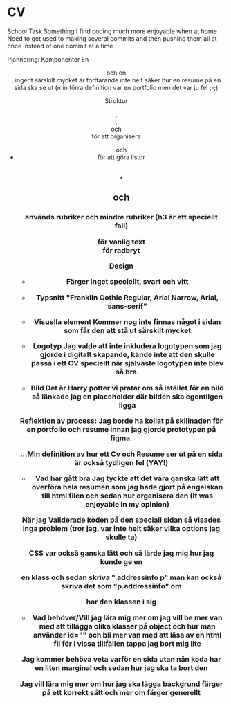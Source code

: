# CV
School Task
Something
I find coding much more enjoyable when at home
Need to get used to making several commits and then pushing them all at once instead of one commit at a time


Plannering:
Komponenter
En <Header> och en <Main>, ingent särskilt mycket är fortfarande inte helt säker hur en resume på en sida ska se ut (min förra definition var en portfolio men det var ju fel ;-;)

Struktur
<Header>, <Main>, <Article> och <Section> för att organisera
<ul> och <li> för att göra listor

<h1>, <h2> och <h3> används rubriker och mindre rubriker (h3 är ett speciellt fall)
<p> för vanlig text
<br> för radbryt

Design
- Färger
Inget speciellt, svart och vitt

- Typsnitt
"Franklin Gothic Regular, Arial Narrow, Arial, sans-serif"

- Visuella element
Kommer nog inte finnas något i sidan som får den att stå ut särskilt mycket

- Logotyp
Jag valde att inte inkludera logotypen som jag gjorde i digitalt skapande, kände inte att den skulle passa i ett CV speciellt när självaste logotypen inte blev så bra.

- Bild
Det är Harry potter vi pratar om så istället för en bild så länkade jag en placeholder där bilden ska egentligen ligga


Reflektion av process:
Jag borde ha kollat på skillnaden för en portfolio och resume innan jag gjorde prototypen på figma.

...Min definition av hur ett Cv och Resume ser ut på en sida är också tydligen fel (YAY!)

- Vad har gått bra
Jag tyckte att det vara ganska lätt att överföra hela resumen som jag hade gjort på engelskan till html filen och sedan hur organisera den (It was enjoyable in my opinion)

När jag Validerade koden på den speciall sidan så visades inga problem (tror jag, var inte helt säker vilka options jag skulle ta)

CSS var också ganska lätt och så lärde jag mig hur jag kunde ge en <article> en klass och sedan skriva ".addressinfo p" man kan också skriva det som "p.addressinfo" om <p> har den klassen i sig 

- Vad behöver/Vill jag lära mig mer om
jag vill be mer van med att tillägga olika klasser på object och hur man använder id="" och bli mer van med att läsa av en html fil för i vissa tillfällen tappa jag bort mig lite

Jag kommer behöva veta varför en sida utan nån koda har en liten marginal och sedan hur jag ska ta bort den

Jag vill lära mig mer om hur jag ska lägga backgrund färger på ett korrekt sätt och mer om färger generellt

